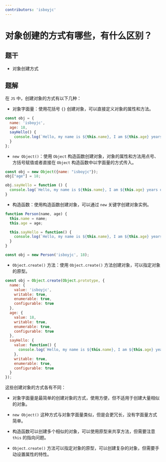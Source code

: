 ```yaml
---
contributors: 'isboyjc'
---
```


# 对象创建的方式有哪些，有什么区别？

## 题干

- 对象创建方式

## 题解

<!-- ::: details 点我查看题解 -->

在 `JS` 中，创建对象的方式有以下几种：

- 对象字面量：使用花括号 `{}` 创建对象，可以直接定义对象的属性和方法。

```js
const obj = {
  name: 'isboyjc',
  age: 18,
  sayHello() {
    console.log(`Hello, my name is ${this.name}, I am ${this.age} years old.`);
  }
};
```

- `new Object()`：使用 `Object` 构造函数创建对象，对象的属性和方法用点号、方括号赋值或者直接在 `Object` 构造函数中以字面量的方式传入。

```js
const obj = new Object({name: "isboyjc"}); 
obj["age"] = 18;

obj.sayHello = function () {
  console.log(`Hello, my name is ${this.name}, I am ${this.age} years old.`);
}
```

- 构造函数：使用构造函数创建对象，可以通过 `new` 关键字创建对象实例。

```js
function Person(name, age) {
  this.name = name;
  this.age = age;

  this.sayHello = function() {
    console.log(`Hello, my name is ${this.name}, I am ${this.age} years old.`);
  }
}

const obj = new Person('isboyjc', 18);
```

- `Object.create()` 方法：使用 `Object.create()` 方法创建对象，可以指定对象的原型。

```js
const obj = Object.create(Object.prototype, {
  name: {
    value: 'isboyjc',
    writable: true,
    enumerable: true,
    configurable: true
  },
  age: {
    value: 18,
    writable: true,
    enumerable: true,
    configurable: true
  },
  sayHello: {
    value: function() {
      console.log(`Hello, my name is ${this.name}, I am ${this.age} years old.`);
    },
    writable: true,
    enumerable: true,
    configurable: true
  }
});
```

这些创建对象的方式各有不同：

- 对象字面量是最简单的创建对象的方式，使用方便，但不适用于创建大量相似的对象。

- `new Object()` 这种方式与对象字面量类似，但是会更冗长，没有字面量方式简单。

- 构造函数可以创建多个相似的对象，可以使用原型来共享方法，但需要注意 `this` 的指向问题。

- `Object.create()` 方法可以指定对象的原型，可以创建复杂的对象，但需要手动设置属性的特性。

<!-- ::: -->
